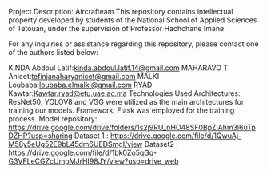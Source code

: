 
Project Description: Aircrafteam
This repository contains intellectual property developed by students of the National School of Applied Sciences of Tetouan, under the supervision of Professor Hachchane Imane.

For any inquiries or assistance regarding this repository, please contact one of the authors listed below:

KINDA Abdoul Latif:kinda.abdoul.latif.14@gmail.com
MAHARAVO T Anicet:tefinjanaharyanicet@gmail.com
MALKI Loubaba:loubaba.elmalki@gmail.com
RYAD Kawtar:Kawtar.ryad@etu.uae.ac.ma
Technologies Used
Architectures: ResNet50, YOLOV8 and VGG were utilized as the main architectures for training our models.
Framework: Flask was employed for the training process.
Model repository: https://drive.google.com/drive/folders/1s2j9RU_nHO48SF0BpZlAhm3l6uTpDZHP?usp=sharing
Dataset 1 : https://drive.google.com/file/d/1QwuAj-M58y5eUg52E9bL45dm6UEDSmgI/view
Dataset2 : https://drive.google.com/file/d/1bk0Zo5qGq-G3VFLeCGZcUmpMJrHI98JY/view?usp=drive_web
